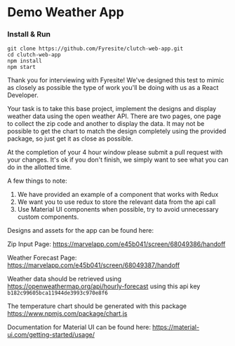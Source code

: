 # Demo Weather App

### Install & Run
```
git clone https://github.com/Fyresite/clutch-web-app.git
cd clutch-web-app
npm install
npm start
```
Thank you for interviewing with Fyresite! We've designed this test to mimic as closely as possible the type of work you'll be doing with us as a React Developer.

Your task is to take this base project, implement the designs and display weather data using the open weather API. There are two pages, one page to collect the zip code and another to display the data. It may not be possible to get the chart to match the design completely using the provided package, so just get it as close as possible. 

At the completion of your 4 hour window please submit a pull request with your changes. It's ok if you don't finish, we simply want to see what you can do in the allotted time. 

A few things to note:
1. We have provided an example of a component that works with Redux
2. We want you to use redux to store the relevant data from the api call
3. Use Material UI components when possible, try to avoid unnecessary custom components.

Designs and assets for the app can be found here:

Zip Input Page:
https://marvelapp.com/e45b041/screen/68049386/handoff

Weather Forecast Page:
https://marvelapp.com/e45b041/screen/68049387/handoff

Weather data should be retrieved using https://openweathermap.org/api/hourly-forecast
using this api key `b182c99605bca11944de3993c970e8f6`

The temperature chart should be generated with this package https://www.npmjs.com/package/chart.js

Documentation for Material UI can be found here: https://material-ui.com/getting-started/usage/

